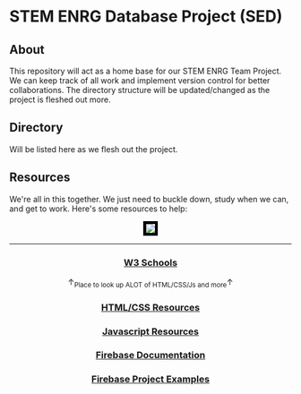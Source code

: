 # STEM ENRG Database Project (SED)

## About
This repository will act as a home base for our STEM ENRG Team Project. We can keep track of all work and implement version control for better collaborations.
The directory structure will be updated/changed as the project is fleshed out more. 

## Directory
Will be listed here as we flesh out the project.

## Resources
We're all in this together. We just need to buckle down, study when we can, and get to work. Here's some resources to help:

<center>

<img src= "https://c.tenor.com/JB1SFfnGzPsAAAAC/snoop-dogg-we-got-this.gif" style="border: 5px solid black" />

---
### [W3 Schools](https://www.w3schools.com/)
 ↑<sub>Place to look up ALOT of HTML/CSS/Js and more</sub>↑
### [HTML/CSS Resources](Resources/HTML_CSS.md)
### [Javascript Resources](Resources/Javascript.md)
### [Firebase Documentation](https://firebase.google.com/docs)
### [Firebase Project Examples](https://firebase.google.com/docs/samples)
</center>